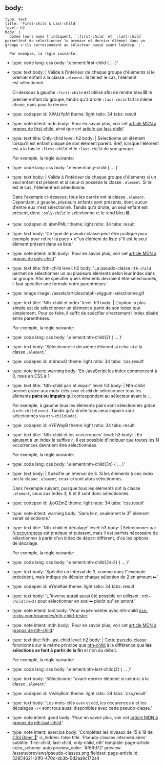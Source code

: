 body:
  -
    type: text
    title: 'First-child & Last-child'
    level: h2
    body: |
      Comme leurs noms l'indiquent, `:first-child` et `:last-child` permettent de sélectionner le premier et dernier élément dans un groupe s'ils correspondent au sélecteur passé avant le&nbsp;`:`.
      
      Par exemple, la règle suivante:
  -
    type: code
    lang: css
    body: '.element:first-child { ... }'
  -
    type: text
    body: |
      Valide à l'intérieur de chaque groupe d'éléments si le premier enfant à la classe `.element`. Si tel est le cas, l'élément est&nbsp;sélectionné.
      
      Ci-dessous à gauche `:first-child` est utilisé afin de rendre bleu&thinsp;🟦 le premier enfant du groupe, tandis qu'à droite `:last-child` fait la même chose, mais pour le&nbsp;dernier.
  -
    type: codepen
    id: XWJzYpM
    theme: light
    ratio: 34
    tabs: result
  -
    type: note
    intent: mdn
    body: 'Pour en savoir plus, voir cet [article MDN à propos de first-child](https://developer.mozilla.org/fr/docs/Web/CSS/:first-child), ainsi que cet [article sur&nbsp;last-child](https://developer.mozilla.org/fr/docs/Web/CSS/:last-child).'
  -
    type: text
    title: Only-child
    level: h2
    body: |
      Sélectionne un élément lorsqu'il est enfant unique de son élément parent. Bref, lorsque l'élément est à la fois le `:first-child` et le `:last-child` de son&nbsp;groupe.
      
      Par exemple, la règle&nbsp;suivante:
  -
    type: code
    lang: css
    body: '.element:only-child { ... }'
  -
    type: text
    body: |
      Valide à l'intérieur de chaque groupe d'éléments si un seul enfant est présent et si celui-ci possède la classe `.element`. Si tel est le cas, l'élément est&nbsp;sélectionné.
      
      Dans l'exemple ci-dessous, tous les carrés ont la classe `.element`. Cependant, à gauche, plusieurs enfants sont présents, donc aucun d'entre eux n'est sélectionné. Tandis qu'à droite, un seul enfant est présent, donc `:only-child` le sélectionne et le rend bleu&thinsp;🟦.
  -
    type: codepen
    id: abmPMLr
    theme: light
    ratio: 34
    tabs: result
  -
    type: text
    body: 'Ce type de pseudo-classe peut être pratique pour exemple pour retirer la puce • d''un élément de liste s''il est le seul élément présent dans sa&nbsp;liste.'
  -
    type: note
    intent: mdn
    body: 'Pour en savoir plus, voir cet [article MDN à propos de&nbsp;only-child](https://developer.mozilla.org/fr/docs/Web/CSS/:only-child).'
  -
    type: text
    title: Nth-child
    level: h2
    body: 'La pseudo-classe `nth-child` permet de sélectionner un ou plusieurs éléments selon leur index dans un groupe. Afin de spécifier quels éléments devraient être sélectionnés, il faut spécifier une formule entre&nbsp;parenthèses.'
  -
    type: image
    image: /assets/articles/ralph-wiggum-selectionne.gif
  -
    type: text
    title: 'Nth-child et index'
    level: h3
    body: |
      L'option la plus simple est de sélectionner un élément à partir de son index tout simplement. Pour ce faire, il suffit de spécifier directement l'index désiré entre&nbsp;parenthèses.
      
      Par exemple, la règle&nbsp;suivante:
  -
    type: code
    lang: css
    body: '.element:nth-child(2) { ... }'
  -
    type: text
    body: 'Sélectionne le deuxième élément si celui-ci à la classe&nbsp;`.element`.'
  -
    type: codepen
    id: mdraoxO
    theme: light
    ratio: 34
    tabs: 'css,result'
  -
    type: note
    intent: warning
    body: 'En JavaScript les index commencent à 0, mais en CSS à&nbsp;1.'
  -
    type: text
    title: 'Nth-child pair et impair'
    level: h3
    body: |
      Nth-child permet grâce aux mots-clés `even` et `odd` de sélectionner tous les éléments **pairs ou impairs** qui correspondent au sélecteur avant le&nbsp;`:`. 
      
      Par exemple, à gauche tous les éléments pairs sont sélectionnés grâce à `nth-child(even)`. Tandis qu'à droite tous ceux impairs sont sélectionnés via&nbsp;`nth-child(odd)`.
  -
    type: codepen
    id: vYEWayB
    theme: light
    ratio: 34
    tabs: result
  -
    type: text
    title: 'Nth-child et les occurrences'
    level: h3
    body: |
      En ajoutant à un index le suffixe&nbsp;`n`, il est possible d'indiquer que toutes les N occurrences devraient être&nbsp;sélectionnées.
      
      Par exemple, la règle suivante:
  -
    type: code
    lang: css
    body: '.element:nth-child(3n) { ... }'
  -
    type: text
    body: |
      Spécifie un interval de&nbsp;3. Si les éléments à ces index ont la classe `.element`, ceux-ci sont alors&nbsp;sélectionnés.
      
      Dans l'exemple suivant, puisque tous les éléments ont la classe `.element`, ceux aux index 3, 6 et 9 sont donc&nbsp;sélectionnés.
  -
    type: codepen
    id: JjoOZmZ
    theme: light
    ratio: 34
    tabs: 'css,result'
  -
    type: note
    intent: warning
    body: 'Sans le n, seulement le 3<sup>e</sup> élément serait&nbsp;sélectionné.'
  -
    type: text
    title: 'Nth-child et décalage'
    level: h3
    body: |
      Sélectionner par [N occurrences](#nth-child-et-les-occurrences) est pratique et puissant, mais il est parfois nécessaire de sélectionner à partir d'un index de départ différent, d'où les options de&nbsp;décalage.
      
      Par exemple, la règle&nbsp;suivante:
  -
    type: code
    lang: css
    body: '.element:nth-child(3n-2) { ... }'
  -
    type: text
    body: 'Spécifie un interval de 3, comme dans l''exemple précédent, mais indique de décaler chaque sélection de 2 en&nbsp;amount&thinsp;⬅.'
  -
    type: codepen
    id: eYmeKae
    theme: light
    ratio: 34
    tabs: result
  -
    type: text
    body: 'L''inverse aurait aussi été possible en utilisant `:nth-child(3n+2)` pour sélectionner en aval&thinsp;➡ plutôt qu''en&nbsp;amont.'
  -
    type: note
    intent: tool
    body: 'Pour expérimenter avec nth-child [css-tricks.com/examples/nth-child-tester](https://css-tricks.com/examples/nth-child-tester/)'
  -
    type: note
    intent: mdn
    body: 'Pour en savoir plus, voir cet [article MDN à propos de&nbsp;nth-child](https://developer.mozilla.org/fr/docs/Web/CSS/:nth-child).'
  -
    type: text
    title: Nth-last-child
    level: h2
    body: |
      Cette pseudo-classe fonctionne sur le même principe que [nth-child](#nth-child) à la différence que **les sélections se font à partir de la fin** et non du&nbsp;début.
      
      Par exemple, la règle&nbsp;suivante:
  -
    type: code
    lang: css
    body: '.element:nth-last-child(2) { ... }'
  -
    type: text
    body: 'Sélectionne l''avant-dernier élément si celui-ci à la classe&nbsp;`.element`.'
  -
    type: codepen
    id: VwKqRom
    theme: light
    ratio: 34
    tabs: 'css,result'
  -
    type: text
    body: 'Les mots-clés `even` et `odd`, les occurences `n` et les décalages `-/+` sont tous aussi disponibles avec cette&nbsp;pseudo-classe.'
  -
    type: note
    intent: good
    body: 'Pour en savoir plus, voir cet [article MDN à propos de&nbsp;nth-last-child](https://developer.mozilla.org/fr/docs/Web/CSS/:nth-last-child).'
  -
    type: note
    intent: exercice
    body: 'Complétez les niveaux de 15 à 19 de [CSS Diner&nbsp;🍎](https://flukeout.github.io/)'
is_hidden: false
title: 'Pseudo-classes intermédiaires'
subtitle: 'first-child, last-child, only-child, nth'
template: page-article
color_scheme: auto
preview_color: '#f69d72'
preview: /assets/previews/pseudo-classes.png
fieldset: page-article
id: 52854621-61f0-470d-bb3b-5d2aa9c172a4
